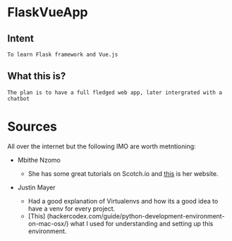 # FlaskVueApp

## Intent
    To learn Flask framework and Vue.js

## What this is?
    The plan is to have a full fledged web app, later intergrated with a chatbot

# Sources
All over the internet but the following IMO are worth metntioning:

* Mbithe Nzomo
    * She has some great tutorials on Scotch.io and [this](decodegirl.com/) is her website.

* Justin Mayer
    * Had a good explanation of Virtualenvs and how its a good idea to have a venv for every project.
    * [This] (hackercodex.com/guide/python-development-environment-on-mac-osx/) what I used for understanding and setting up this environment.

